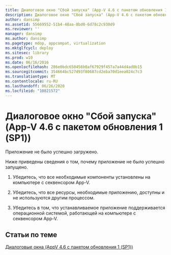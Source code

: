 ```yaml
---
title: Диалоговое окно "Сбой запуска" (App-V 4.6 с пакетом обновления 1 (SP1))
description: Диалоговое окно "Сбой запуска" (App-V 4.6 с пакетом обновления 1 (SP1))
author: dansimp
ms.assetid: 55669552-51b4-48aa-8bd0-6d78c2c930d9
ms.reviewer: ''
manager: dansimp
ms.author: dansimp
ms.pagetype: mdop, appcompat, virtualization
ms.mktglfcycl: deploy
ms.sitesec: library
ms.prod: w10
ms.date: 06/16/2016
ms.openlocfilehash: 286e0bdc650456b0af67929f457a7a44d4ad0b15
ms.sourcegitcommit: 354664bc527d93f80687cd2eba70d1eea024c7c3
ms.translationtype: MT
ms.contentlocale: ru-RU
ms.lasthandoff: 06/26/2020
ms.locfileid: "10821572"
---
```

# Диалоговое окно "Сбой запуска" (App-V 4.6 с пакетом обновления 1 (SP1))


Приложение не было успешно загружено.

Ниже приведены сведения о том, почему приложение не было успешно запущено.

1.  Убедитесь, что все необходимые компоненты установлены на компьютере с секвенсором App-V.

2.  Убедитесь, что все ресурсы, необходимые приложению, доступны и не используются другим процессом.

3.  Убедитесь в том, что устанавливаемое приложение поддерживается операционной системой, работающей на компьютере с секвенсором App-V.

## Статьи по теме


[Диалоговые окна (AppV 4.6 с пакетом обновления 1 (SP1))](dialog-boxes--appv-46-sp1-.md)

 

 





